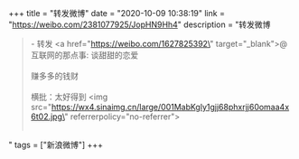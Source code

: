 +++
title = "转发微博"
date = "2020-10-09 10:38:19"
link = "https://weibo.com/2381077925/JopHN9Hh4"
description = "转发微博<br><blockquote> - 转发 <a href=\"https://weibo.com/1627825392\" target=\"_blank\">@互联网的那点事</a>: 谈甜甜的恋爱<br><br>赚多多的钱财<br><br>横批：太好得到 <img src=\"https://wx4.sinaimg.cn/large/001MabKgly1gjj68phxrjj60omaa4x6t02.jpg\" referrerpolicy=\"no-referrer\"><br><br></blockquote>"
tags = ["新浪微博"]
+++
